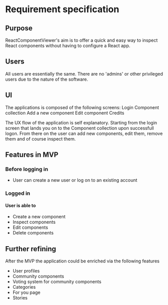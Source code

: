 # Requirement specification

## Purpose

ReactComponentViewer's aim is to offer a quick and easy way to inspect React components without having to configure a React app.

## Users

All users are essentially the same. There are no 'admins' or other privileged users due to the nature of the software.

## UI

The applications is composed of the following screens:
Login
Component collection
Add a new component
Edit component
Credits

The UX flow of the application is self explanatory. Starting from the login screen that lands you on to the Component collection upon successfull logon. From there on the user can add new components, edit them, remove them and of course inspect them.

## Features in MVP

### Before logging in

- User can create a new user or log on to an existing account

### Logged in
#### User is able to
- Create a new component
- Inspect components
- Edit components
- Delete components

## Further refining

After the MVP the application could be enriched via the following features

- User profiles
- Community components
- Voting system for community components
- Categories
- For you page
- Stories
